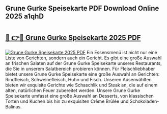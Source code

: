## Grune Gurke Speisekarte PDF Download Online 2025 a1qhD

# <h2><a href="http://gc7mp3.nevu.top/?p=Grune+Gurke+Speisekarte">🔗 👉🔴 Grune Gurke Speisekarte 2025 PDF</a></h2>

[![Grune Gurke Speisekarte 2025 PDF](https://i.imgur.com/dBaPXMq.png)](http://gc7mp3.nevu.top/?p=Grune+Gurke+Speisekarte)
Ein Essensmenü ist nicht nur eine Liste von Gerichten, sondern auch ein Gericht. Es gibt eine große Auswahl an frischen Salaten auf der Grune Gurke Speisekarte unseres Restaurants, die Sie in unserem Salatbereich probieren können. Für Fleischliebhaber bietet unsere Grune Gurke Speisekarte eine große Auswahl an Gerichten: Rindfleisch, Schweinefleisch, Huhn und Fisch. Unseren Auserwählten bieten wir exquisite Gerichte wie Schaschlik und Steak an, die auf einem alten, natürlichen Feuer zubereitet werden. Unsere Grune Gurke Speisekarte umfasst eine große Auswahl an Desserts, von klassischen Torten und Kuchen bis hin zu exquisiten Crème Brûlée und Schokoladen-Balinas.
